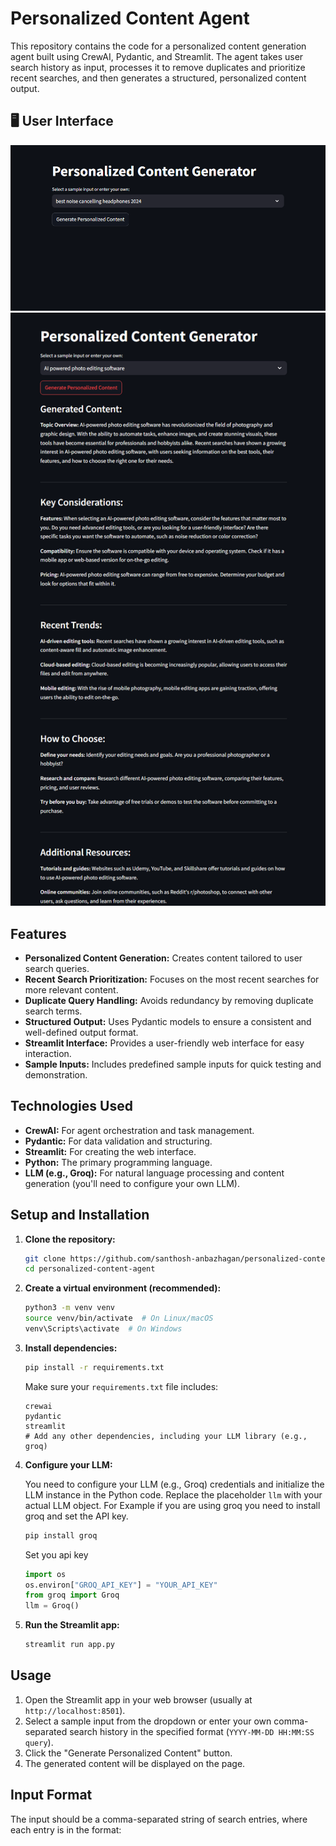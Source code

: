# Personalized Content Agent

This repository contains the code for a personalized content generation agent built using CrewAI, Pydantic, and Streamlit. The agent takes user search history as input, processes it to remove duplicates and prioritize recent searches, and then generates a structured, personalized content output.

## 🖥️ User Interface
<img src="/data/sample1.png" alt="sample1" />
<img src="/data/sample2.png" alt="sample2" />

## Features

*   **Personalized Content Generation:** Creates content tailored to user search queries.
*   **Recent Search Prioritization:** Focuses on the most recent searches for more relevant content.
*   **Duplicate Query Handling:** Avoids redundancy by removing duplicate search terms.
*   **Structured Output:** Uses Pydantic models to ensure a consistent and well-defined output format.
*   **Streamlit Interface:** Provides a user-friendly web interface for easy interaction.
*   **Sample Inputs:** Includes predefined sample inputs for quick testing and demonstration.

## Technologies Used

*   **CrewAI:** For agent orchestration and task management.
*   **Pydantic:** For data validation and structuring.
*   **Streamlit:** For creating the web interface.
*   **Python:** The primary programming language.
*   **LLM (e.g., Groq):** For natural language processing and content generation (you'll need to configure your own LLM).

## Setup and Installation

1.  **Clone the repository:**

    ```bash
    git clone https://github.com/santhosh-anbazhagan/personalized-content-agent.git
    cd personalized-content-agent
    ```

2.  **Create a virtual environment (recommended):**

    ```bash
    python3 -m venv venv
    source venv/bin/activate  # On Linux/macOS
    venv\Scripts\activate  # On Windows
    ```

3.  **Install dependencies:**

    ```bash
    pip install -r requirements.txt
    ```

    Make sure your `requirements.txt` file includes:

    ```
    crewai
    pydantic
    streamlit
    # Add any other dependencies, including your LLM library (e.g., groq)
    ```

4.  **Configure your LLM:**

    You need to configure your LLM (e.g., Groq) credentials and initialize the LLM instance in the Python code. Replace the placeholder `llm` with your actual LLM object. For Example if you are using groq you need to install groq and set the API key.

    ```bash
    pip install groq
    ```

    Set you api key
    ```python
    import os
    os.environ["GROQ_API_KEY"] = "YOUR_API_KEY"
    from groq import Groq
    llm = Groq()
    ```

5.  **Run the Streamlit app:**

    ```bash
    streamlit run app.py
    ```

## Usage

1.  Open the Streamlit app in your web browser (usually at `http://localhost:8501`).
2.  Select a sample input from the dropdown or enter your own comma-separated search history in the specified format (`YYYY-MM-DD HH:MM:SS query`).
3.  Click the "Generate Personalized Content" button.
4.  The generated content will be displayed on the page.

## Input Format

The input should be a comma-separated string of search entries, where each entry is in the format: